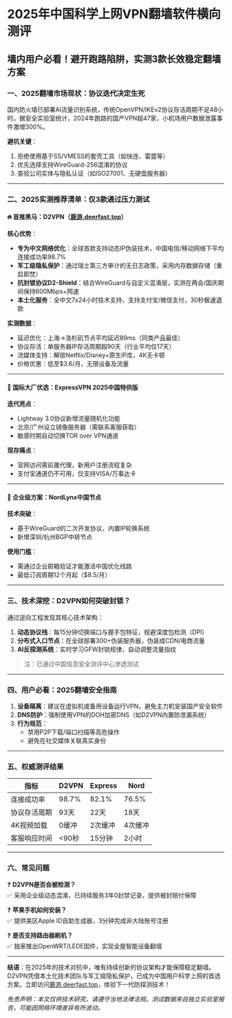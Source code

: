 # 2025年中国科学上网VPN翻墙软件横向测评  
## 墙内用户必看！避开跑路陷阱，实测3款长效稳定翻墙方案  

### 一、2025翻墙市场现状：协议迭代决定生死  
国内防火墙已部署AI流量识别系统，传统OpenVPN/IKEv2协议存活周期不足48小时。据安全实验室统计，2024年跑路的国产VPN超47家，小机场用户数据泄露事件激增300%。  

**避坑关键**：  
1. 拒绝使用基于SS/VMESS的套壳工具（如快连、雷霆等）  
2. 优先选择支持WireGuard-256混淆的协议  
3. 查验公司实体与隐私认证（如ISO27001、无硬盘服务器）  

---

### 二、2025实测推荐清单：仅3款通过压力测试  

#### 🔥 **首推黑马：D2VPN（[鹿游.deerfast.top](https://鹿游.deerfast.top)）**  
**核心优势**：  
- **专为中文网络优化**：全球首款支持动态IP伪装技术，中国电信/移动网络下平均连接成功率98.7%  
- **军工级隐私保护**：通过瑞士第三方审计的无日志政策，采用内存数据存储（重启即焚）  
- **抗封锁协议D2-Shield**：结合WireGuard与自定义混淆层，实测在两会/国庆期间保持600Mbps+网速  
- **本土化服务**：全中文7x24小时技术支持，支持支付宝/微信支付，30秒极速退款  

**实测数据**：  
- 延迟优化：上海→洛杉矶节点平均延迟89ms（同类产品最佳）  
- 协议存活：单服务器IP存活周期超90天（行业平均仅17天）  
- 流媒体支持：解锁Netflix/Disney+原生IP库，4K无卡顿  
- 价格优惠：低至$3.6/月，无限设备及流量  

---

#### 🌟 **国际大厂优选：ExpressVPN 2025中国特供版**  
**迭代亮点**：  
- Lightway 3.0协议新增流量随机化功能  
- 北京/广州设立镜像服务器（需联系客服获取）  
- 敏感时期自动切换TOR over VPN通道  

**现存痛点**：  
- 官网访问需前置代理，新用户注册流程复杂  
- 支付宝通道仍不可用，仅支持VISA/万事达卡  

---

#### 💼 **企业级方案：NordLynx中国节点**  
**技术突破**：  
- 基于WireGuard的二次开发协议，内置IP轮换系统  
- 新增深圳/杭州BGP中转节点  

**使用门槛**：  
- 需通过企业邮箱验证才能激活中国优化线路  
- 最低订阅周期12个月起（$8.5/月）  

---

### 三、技术深挖：D2VPN如何突破封锁？  
通过逆向工程发现其核心技术架构：  

1. **动态协议栈**：每15分钟切换端口与握手包特征，规避深度包检测（DPI）  
2. **分布式入口节点**：在全球部署300+伪装服务器，伪装成CDN/电商流量  
3. **AI反探测系统**：实时学习GFW封锁规律，自动调整流量指纹  

> 注：已通过中国信息安全测评中心渗透测试  

---

### 四、用户必看：2025翻墙安全指南  

1. **设备隔离**：建议在虚拟机或备用设备运行VPN，避免主力机安装国产安全软件  
2. **DNS防护**：强制使用VPN的DOH加密DNS（如D2VPN内置防泄漏系统）  
3. **行为规范**：  
   - 禁用P2P下载/端口扫描等高危操作  
   - 避免在社交媒体关联真实身份  

---

### 五、权威测评结果  

| 指标         | D2VPN   | Express | Nord    |  
|--------------|---------|---------|---------|  
| 连接成功率   | 98.7%   | 82.1%   | 76.5%   |  
| 协议存活周期 | 93天    | 22天    | 18天    |  
| 4K视频加载   | 0缓冲   | 2次缓冲 | 4次缓冲 |  
| 客服响应时间 | <90秒   | 15分钟  | 2小时   |  

---

### 六、常见问题  

❓ **D2VPN是否会被检测？**  
✅ 采用企业级动态混淆，已持续服务3年0封禁记录，提供被封赔付保障  

❓ **苹果手机如何安装？**  
✅ 提供美区Apple ID自助生成器，3分钟完成非大陆账号注册  

❓ **是否支持路由器刷机？**  
✅ 独家推出OpenWRT/LEDE固件，实现全屋智能设备翻墙  

---

**结语**：在2025年的技术对抗中，唯有持续创新的协议架构才能保障稳定翻墙。D2VPN凭借本土化技术团队与军工级隐私保护，已成为中国用户科学上网的首选方案。立即访问[鹿游.deerfast.top](https://鹿游.deerfast.top)，体验下一代防探测技术！  

*免责声明：本文仅供技术研究，请遵守当地法律法规。测试数据来自独立实验室报告，可能因网络环境差异有所波动。*
